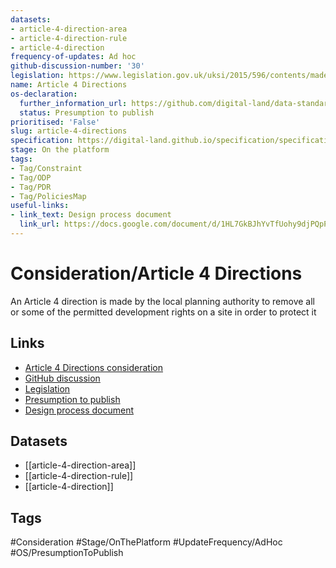 ```yaml
---
datasets:
- article-4-direction-area
- article-4-direction-rule
- article-4-direction
frequency-of-updates: Ad hoc
github-discussion-number: '30'
legislation: https://www.legislation.gov.uk/uksi/2015/596/contents/made
name: Article 4 Directions
os-declaration:
  further_information_url: https://github.com/digital-land/data-standards-backlog/discussions/30#discussioncomment-10191053
  status: Presumption to publish
prioritised: 'False'
slug: article-4-directions
specification: https://digital-land.github.io/specification/specification/article-4-direction/
stage: On the platform
tags:
- Tag/Constraint
- Tag/ODP
- Tag/PDR
- Tag/PoliciesMap
useful-links:
- link_text: Design process document
  link_url: https://docs.google.com/document/d/1HL7GkBJhYvTfUohy9djPQpP8NWgONRS-yrfpkl8ppNo/edit#heading=h.q1fqqglen3fg
---
```


# Consideration/Article 4 Directions

An Article 4 direction is made by the local planning authority to remove all or some of the permitted development rights on a site in order to protect it

## Links

* [Article 4 Directions consideration](https://design.planning.data.gov.uk/planning-consideration/article-4-directions)
* [GitHub discussion](https://github.com/digital-land/data-standards-backlog/discussions/30)
* [Legislation](https://www.legislation.gov.uk/uksi/2015/596/contents/made)
* [Presumption to publish](https://github.com/digital-land/data-standards-backlog/discussions/30#discussioncomment-10191053)
* [Design process document](https://docs.google.com/document/d/1HL7GkBJhYvTfUohy9djPQpP8NWgONRS-yrfpkl8ppNo/edit#heading=h.q1fqqglen3fg)

## Datasets

* [[article-4-direction-area]]
* [[article-4-direction-rule]]
* [[article-4-direction]]

## Tags

#Consideration #Stage/OnThePlatform #UpdateFrequency/AdHoc #OS/PresumptionToPublish